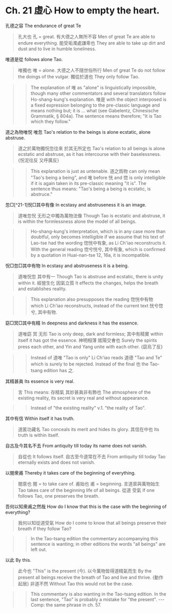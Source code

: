 # Ch. 21 虛心 How to empty the heart.

孔德之容
The endurance of great Te

> 孔大也
孔 = great.
有大德之人無所不容
Men of great Te are able to endure everything.
能受垢濁處謙卑也
They are able to take up dirt and dust and to live in humble loneliness.

唯道是從
follows alone Tao.

> 唯獨也
唯 = alone.
大德之人不隨世俗所行
Men of great Te do not follow the doings of the vulgar.
獨從於道也
They only follow Tao.

>> The explanation of 唯 as "alone" is linguistically impossible,
though many other commentators and several translators
follow Ho-shang-kung's explanation.
唯是 with the object interposed is a fixed expression
belonging to the pre-classic language and means nothing but;
it is ... what (see Gabelentz, Chinesische Grammatik, § 804a).
The sentence means therefore; "It is Tao which they follow."

道之為物唯怳
唯忽
Tao's relation to the beings is alone ecstatic,
alone abstruse.

> 道之於萬物獨怳忽往來
於其无所定也
Tao's relation to all beings is alone ecstatic and abstruse,
as it has intercourse with their baselessness.
{怳泥往反
又呼廣反}

>> This explanation is just as untenable.
道之爲物 can only mean "Tao's being a being",
and 唯 before 恍 and 惚 is only intelligible
if it is again taken in its pre-classic meaning "it is".
The sentence thus means: "Tao's being a being is ecstatic, is abstruce."

忽□[^21-1]怳□其中有像
In ecstasy and abstruseness it is an image.

> 道唯忽怳
无形之中獨為萬物法像
Though Tao is ecstatic and abstruse,
it is within the formlessness alone the model of all beings.

>> Ho-shang-kung's interpretation, which is in any case more than doubtful,
only becomes intelligible if we assume
that his text of Lao-tse had the wording
惚恍中有象,
as Li Ch'iao reconstructs it.
With the general reading
惚兮恍兮,
其中有象,
which is confirmed by a quotation in Huai-nan-tse 12, 16a, it is incompatible.

怳□忽□其中有物
In ecstasy and abstruseness it is a being.

> 道唯怳忽
其中有一
Though Tao is abstruse and ecstatic,
there is unity within it.
經營生化
因氣立質
It effects the changes,
helps the breath and establishes reality.

>> This explanation also presupposes the reading
惚恍中有物
which Li Ch'iao reconstructs, instead of the current text
恍兮惚兮,
其中有物.

窈□冥□其中有精
In deepness and darkness it has the essence.

> 道唯窈
冥
无形
Tao is only deep,
dark
and formless;
其中有精實
within itself it has got the essence.
神明相薄
隂陽交㑹也
Surely the spirits press each other,
and Yin and Yang unite with each other.
{窈烏了反}

>> Instead of 道唯 "Tao is only" Li Ch'iao reads 道德 "Tao and Te"
which is surely to be rejected.
Instead of the final 也 the Tao-tsang edition has 之.

其精甚眞
Its essence is very real.

> 言
This means:
存精氣
其妙甚眞非有飾也
The atmosphere of the existing reality,
its secret is very real and without appearance.

>> Instead of "the existing reality" v.1. "the reality of Tao".

其中有信
Within itself it has truth.

> 道匿功藏名
Tao conceals its merit and hides its glory.
其信在中也
Its truth is within itself.

自古及今其名不去
From antiquity till today its name does not vanish.

> 自從也
It follows itself.
自古至今道常在不去
From antiquity till today Tao eternally exists and does not vanish.

以閱衆甫
Thereby it takes care of the beginning of everything.

> 閱禀也
閱 = to take care of.
甫始也
甫 = beginning.
言道禀與萬物始生
Tao takes care of the beginning life of all beings.
從道
受氣
If one follows Tao,
one preserves the breath.

吾何以知衆甫之然哉
How do I know that this is the case with the beginning of everything?

> 我何以知從道受氣
How do I come to know that all beings preserve their breath if they follow Tao?

>> In the Tao-tsang edition
the commentary accompanying this sentence is wanting;
in other editions the words "all beings" are left out.

以此
By this.

> 此今也
"This" is the present (今).
以今萬物皆得道精氣而生
By the present all beings receive the breath of Tao and live and thrive.
{動作起居}
非道不然
Without Tao this would not be the case.

>> This commentary is also wanting in the Tao-tsang edition.
In the last sentence, "Tao" is probably a mistake for "the present".
--- Comp: the same phrase in ch. 57.
